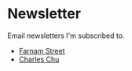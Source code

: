 
# Newsletter

Email newsletters I'm subscribed to.

- [Farnam Street](https://fs.blog/newsletter/) 
- [Charles Chu](https://thepolymathproject.com/)

